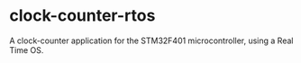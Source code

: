 # clock-counter-rtos
A clock-counter application for the STM32F401 microcontroller, using a Real Time OS.
